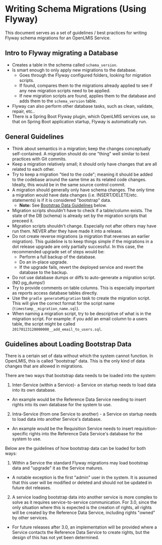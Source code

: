 # Writing Schema Migrations (Using Flyway)

This document serves as a set of guidelines / best practices for writing Flyway schema migrations
 for an OpenLMIS Service.

## Intro to Flyway migrating a Database

* Creates a table in the schema called `schema_version`.
* Is smart enough to only apply new migrations to the database.
  * Goes through the Flyway configured folders, looking for migration scripts.
  * If found, compares them to the migrations already applied to see if any new migration scripts
   need to be applied.
  * If new migration scripts are found, applies them to the database and adds them to the 
  `schema_version` table.
* Flyway can also perform other database tasks, such as clean, validate, repair, etc..
* There is a Spring Boot Flyway plugin, which OpenLMIS services use, so that on Spring Boot 
application startup, Flyway is automatically run.

## General Guidelines

* Think about semantics in a migration; keep the changes conceptually self-contained.  A migration
should do one "thing" well similar to best practices with Git commits.
* Keep a migration relatively small; it should only have changes that are all related to each other.
* Try to keep a migration "tied to the code"; meaning it should be added to the codebase around 
the same time as its related code changes. Ideally, this would be in the same source control commit.
* A migration should generally only have schema changes. The only time a migration would have 
data changes (i.e. INSERT/DELETE/etc. statements) is if it is considered "bootstrap" data.
  * **Note:** See [Bootstrap Data Guidelines](#bootstrap) below.
* Migration scripts shouldn't have to check if a table/column exists.  The state of the DB (schema)
is already set by the migration scripts that preceed it.
* Migration scripts shouldn't change.  Especially not after others may have run them.  NEVER after
they have made it into a release.
* Do not create reverse migrations (a migration that reverses an earlier migration). This 
guideline is to keep things simple if the migrations in a dot release upgrade are only partially 
successful. In this case, the recommended upgrade set of steps would be:
  * Perform a full backup of the database.
  * Do an in-place upgrade.
  * If the upgrade fails, revert the deployed service and revert the database to the backup.
* Do not use database dumps or diffs to auto-generate a migration script. (NO pg_dumps!)
* Try to provide comments on table columns. This is especially important as reports access 
database tables directly.
* Use the `gradle generateMigration` task to create the migration script. This will give the 
correct format for the script name (`timestamp__migration_name.sql`).
* When naming a migration script, try to be descriptive of what is in the migration script. For 
example: if you add an email column to a users table, the script might be called 
`20170123120000000__add_email_to_users.sql`.

## <a name="bootstrap">Guidelines about Loading Bootstrap Data</a>

There is a certain set of data without which the system cannot function. In OpenLMIS, this is 
called "bootstrap" data. This is the only kind of data changes that are allowed in migrations.

There are two ways that bootstrap data needs to be loaded into the system:

1. Inter-Service (within a Service)- a Service on startup needs to load data into its own database.
  * An example would be the Reference Data Service needing to insert rights into its own database
   for the system to use.
2. Intra-Service (from one Service to another) - a Service on startup needs to load data into 
another Service's database.
  * An example would be the Requisition Service needs to insert requisition-specific rights into 
  the Reference Data Service's database for the system to use.

Below are the guidelines of how bootstrap data can be loaded for both ways:

1. Within a Service the standard Flyway migrations may load bootstrap data and "upgrade" it as
the Service matures.
  * A notable exception is the first "admin" user in the system. It is assumed that this user 
  will be modified or deleted and should not be updated in future dot releases.
2. A service loading bootstrap data into another service is more complex to solve as it requires 
service-to-service communication. For 3.0, since the only situation where this is expected is the 
creation of rights, all rights will be created by the Reference Data Service, including rights "owned" by other services.
  * For future releases after 3.0, an implementation will be provided where a Service contacts the 
  Reference Data Service to create rights, but the design of this has not yet been determined.
